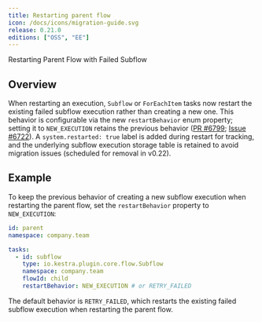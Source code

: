 ```yaml
---
title: Restarting parent flow
icon: /docs/icons/migration-guide.svg
release: 0.21.0
editions: ["OSS", "EE"]
---
```


Restarting Parent Flow with Failed Subflow

## Overview

When restarting an execution, `Subflow` or `ForEachItem` tasks now restart the existing failed subflow execution rather than creating a new one. This behavior is configurable via the new `restartBehavior` enum property; setting it to `NEW_EXECUTION` retains the previous behavior ([PR #6799](https://github.com/kestra-io/kestra/pull/6799); [Issue #6722](https://github.com/kestra-io/kestra/issues/6722)). A `system.restarted: true` label is added during restart for tracking, and the underlying subflow execution storage table is retained to avoid migration issues (scheduled for removal in v0.22).

## Example

To keep the previous behavior of creating a new subflow execution when restarting the parent flow, set the `restartBehavior` property to `NEW_EXECUTION`:

```yaml
id: parent
namespace: company.team

tasks:
  - id: subflow
    type: io.kestra.plugin.core.flow.Subflow
    namespace: company.team
    flowId: child
    restartBehavior: NEW_EXECUTION # or RETRY_FAILED
```

The default behavior is `RETRY_FAILED`, which restarts the existing failed subflow execution when restarting the parent flow.